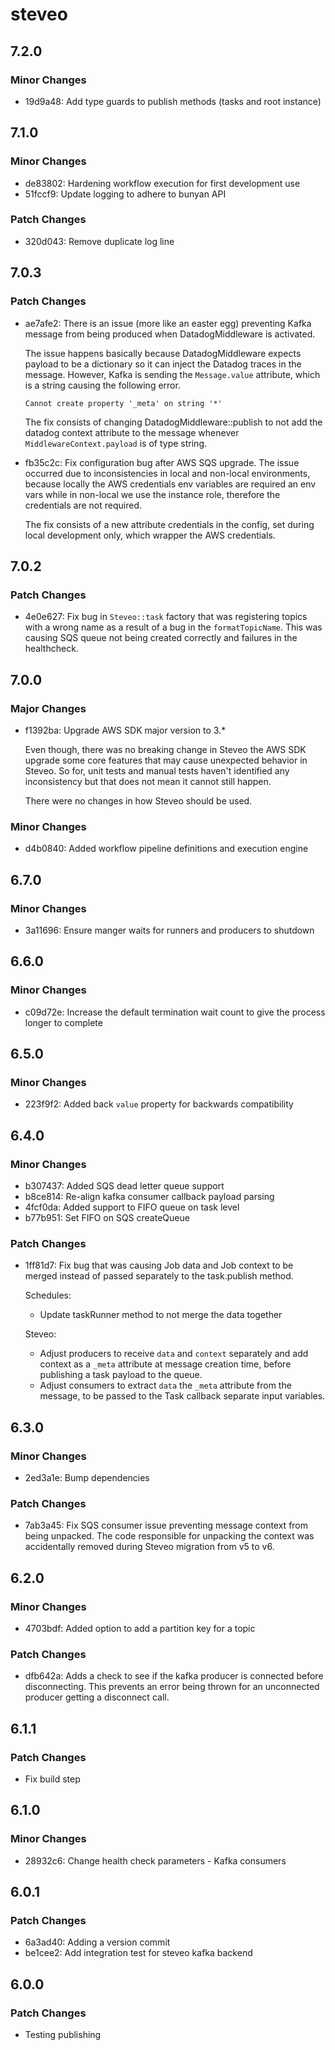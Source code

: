 # steveo

## 7.2.0

### Minor Changes

- 19d9a48: Add type guards to publish methods (tasks and root instance)

## 7.1.0

### Minor Changes

- de83802: Hardening workflow execution for first development use
- 51fccf9: Update logging to adhere to bunyan API

### Patch Changes

- 320d043: Remove duplicate log line

## 7.0.3

### Patch Changes

- ae7afe2: There is an issue (more like an easter egg) preventing Kafka message from being
  produced when DatadogMiddleware is activated.

  The issue happens basically because DatadogMiddleware expects payload to be a
  dictionary so it can inject the Datadog traces in the message. However, Kafka is
  sending the `Message.value` attribute, which is a string causing the following error.

  `Cannot create property '_meta' on string '*' `

  The fix consists of changing DatadogMiddleware::publish to not add the datadog
  context attribute to the message whenever `MiddlewareContext.payload` is of type
  string.

- fb35c2c: Fix configuration bug after AWS SQS upgrade.
  The issue occurred due to inconsistencies in local and non-local environments,
  because locally the AWS credentials env variables are required an env vars while
  in non-local we use the instance role, therefore the credentials are not required.

  The fix consists of a new attribute credentials in the config, set during local
  development only, which wrapper the AWS credentials.

## 7.0.2

### Patch Changes

- 4e0e627: Fix bug in `Steveo::task` factory that was registering topics with a wrong name
  as a result of a bug in the `formatTopicName`. This was causing SQS queue not
  being created correctly and failures in the healthcheck.

## 7.0.0

### Major Changes

- f1392ba: Upgrade AWS SDK major version to 3.\*

  Even though, there was no breaking change in Steveo the AWS SDK upgrade some core features that may cause unexpected
  behavior in Steveo. So for, unit tests and manual tests haven't identified any inconsistency but that does not mean it
  cannot still happen.

  There were no changes in how Steveo should be used.

### Minor Changes

- d4b0840: Added workflow pipeline definitions and execution engine

## 6.7.0

### Minor Changes

- 3a11696: Ensure manger waits for runners and producers to shutdown

## 6.6.0

### Minor Changes

- c09d72e: Increase the default termination wait count to give the process longer to complete

## 6.5.0

### Minor Changes

- 223f9f2: Added back `value` property for backwards compatibility

## 6.4.0

### Minor Changes

- b307437: Added SQS dead letter queue support
- b8ce814: Re-align kafka consumer callback payload parsing
- 4fcf0da: Added support to FIFO queue on task level
- b77b951: Set FIFO on SQS createQueue

### Patch Changes

- 1ff81d7: Fix bug that was causing Job data and Job context to be merged instead of
  passed separately to the task.publish method.

  Schedules:

  - Update taskRunner method to not merge the data together

  Steveo:

  - Adjust producers to receive `data` and `context` separately and add context as a `_meta` attribute at message creation
    time, before publishing a task payload to the queue.
  - Adjust consumers to extract `data` the `_meta` attribute from the message, to be passed to the Task callback
    separate input variables.

## 6.3.0

### Minor Changes

- 2ed3a1e: Bump dependencies

### Patch Changes

- 7ab3a45: Fix SQS consumer issue preventing message context from being unpacked.
  The code responsible for unpacking the context was accidentally removed during Steveo migration from v5 to v6.

## 6.2.0

### Minor Changes

- 4703bdf: Added option to add a partition key for a topic

### Patch Changes

- dfb642a: Adds a check to see if the kafka producer is connected before disconnecting. This prevents an error being thrown for an unconnected producer getting a disconnect call.

## 6.1.1

### Patch Changes

- Fix build step

## 6.1.0

### Minor Changes

- 28932c6: Change health check parameters - Kafka consumers

## 6.0.1

### Patch Changes

- 6a3ad40: Adding a version commit
- be1cee2: Add integration test for steveo kafka backend

## 6.0.0

### Patch Changes

- Testing publishing
